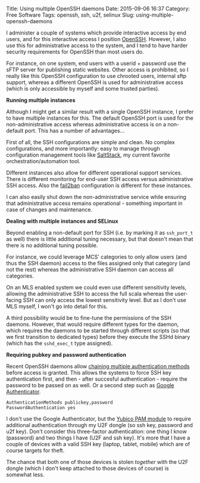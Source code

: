 Title: Using multiple OpenSSH daemons
Date: 2015-09-06 16:37
Category: Free Software
Tags: openssh, ssh, u2f, selinux
Slug: using-multiple-openssh-daemons

I administer a couple of systems which provide interactive access by end users,
and for this interactive access I position [OpenSSH](http://www.openssh.com/). 
However, I also use this for administrative access to the system, and I tend to
have harder security requirements for OpenSSH than most users do.

For instance, on one system, end users with a userid + password use the
sFTP server for publishing static websites. Other access is prohibited,
so I really like this OpenSSH configuration to use chrooted users, internal
sftp support, whereas a different OpenSSH is used for administrative access
(which is only accessible by myself and some trusted parties).

<!-- PELICAN_END_SUMMARY -->

**Running multiple instances**

Although I might get a similar result with a single OpenSSH instance, I
prefer to have multiple instances for this. The default OpenSSH port is used
for the non-administrative access whereas administrative access is on a
non-default port. This has a number of advantages...

First of all, the SSH configurations are simple and clean. No complex
configurations, and more importantly: easy to manage through configuration
management tools like [SaltStack](http://saltstack.com/), my current favorite
orchestration/automation tool.

Different instances also allow for different operational support services.
There is different monitoring for end-user SSH access versus administrative
SSH access. Also the [fail2ban](https://wiki.gentoo.org/wiki/Fail2ban) configuration
is different for these instances.

I can also easily shut down the non-administrative service while ensuring that
administrative access remains operational - something important in case of
changes and maintenance.

**Dealing with multiple instances and SELinux**

Beyond enabling a non-default port for SSH (i.e. by marking it as `ssh_port_t`
as well) there is little additional tuning necessary, but that doesn't mean that
there is no additional tuning possible.

For instance, we could leverage MCS' categories to only allow users (and thus the
SSH daemon) access to the files assigned only that category (and not the rest)
whereas the administrative SSH daemon can access all categories.

On an MLS enabled system we could even use different sensitivity levels, allowing
the administrative SSH to access the full scala whereas the user-facing SSH can
only access the lowest sensitivity level. But as I don't use MLS myself, I won't go
into detail for this.

A third possibility would be to fine-tune the permissions of the SSH daemons. However,
that would require different types for the daemon, which requires the daemons to be
started through different scripts (so that we first transition to dedicated 
types) before they execute the SSHd binary (which has the `sshd_exec_t` type
assigned).

**Requiring pubkey and password authentication**

Recent OpenSSH daemons allow [chaining multiple authentication methods](https://lwn.net/Articles/544640/)
before access is granted. This allows the systems to force SSH key authentication first, and then -
after succesful authentication - require the password to be passed on as well. Or a
second step such as [Google Authenticator](https://wiki.archlinux.org/index.php/Google_Authenticator).

```
AuthenticationMethods publickey,password
PasswordAuthentication yes
```

I don't use the Google Authenticator, but the [Yubico PAM module](https://developers.yubico.com/yubico-pam/)
to require additional authentication through my U2F dongle (so ssh key, password
and u2f key). Don't consider this three-factor authentication: one thing I know
(password) and two things I have (U2F and ssh key). It's more that I have a couple
of devices with a valid SSH key (laptop, tablet, mobile) which are of course targets
for theft.

The chance that both one of those devices is stolen _together_ with the U2F
dongle (which I don't keep attached to those devices of course) is somewhat less.

